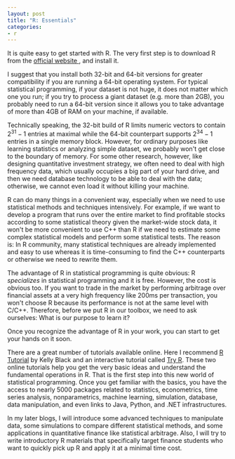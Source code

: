 ```yaml
---
layout: post
title: "R: Essentials"
categories:
- r
---
```


It is quite easy to get started with R. The very first step is to download R from the [ official website ](http://www.r-project.org/), and install it. 

I suggest that you install both 32-bit and 64-bit versions for greater compatibility if you are running a 64-bit operating system. For typical statistical programming, if your dataset is not huge, it does not matter which one you run; if you try to process a giant dataset (e.g. more than 2GB), you probably need to run a 64-bit version since it allows you to take advantage of more than 4GB of RAM on your machine, if available. 

Technically speaking, the 32-bit build of R limits numeric vectors to contain $2^{31}-1$ entries at maximal while the 64-bit counterpart supports $2^{34}-1$ entries in a single memory block. However, for ordinary purposes like learning statistics or analyzing simple dataset, we probably won't get close to the boundary of memory. For some other research, however, like designing quantitative investment strategy, we often need to deal with high frequency data, which usually occupies a big part of your hard drive, and then we need database technology to be able to deal with the data; otherwise, we cannot even load it without killing your machine.

R can do many things in a convenient way, especially when we need to use statistical methods and techniques intensively. For example, if we want to develop a program that runs over the entire market to find profitable stocks according to some statistical theory given the market-wide stock data, it won't be more convenient to use C++ than R if we need to estimate some complex statistical models and perform some statistical tests. The reason is: In R community, many statistical techniques are already implemented and easy to use whereas it is time-consuming to find the C++ counterparts or otherwise we need to rewrite them.

The advantage of R in statistical programming is quite obvious: R *specializes* in statistical programming and it is free. However, the cost is obvious too. If you want to trade in the market by performing arbitrage over financial assets at a very high frequency like 200ms per transaction, you won't choose R because its performance is not at the same level with C/C++. Therefore, before we put R in our toolbox, we need to ask ourselves: What is our purpose to learn it?

Once you recognize the advantage of R in your work, you can start to get your hands on it soon.

There are a great number of tutorials available online. Here I recommend [R Tutorial](http://www.cyclismo.org/tutorial/R/) by Kelly Black and an interactive tutorial called [Try R](http://tryr.codeschool.com/). These two online tutorials help you get the very basic ideas and understand the fundamental operations in R. That is the first step into this new world of statistical programming. Once you get familiar with the basics, you have the access to nearly 5000 packages related to statistics, econometrics, time series analysis, nonparametrics, machine learning, simulation, database, data manipulation, and even links to Java, Python, and .NET infrastructures.

In my later blogs, I will introduce some advanced techniques to manipulate data, some simulations to compare different statistical methods, and some applications in quantitative finance like statistical arbitrage. Also, I will try to write introductory R materials that specifically target finance students who want to quickly pick up R and apply it at a minimal time cost.
